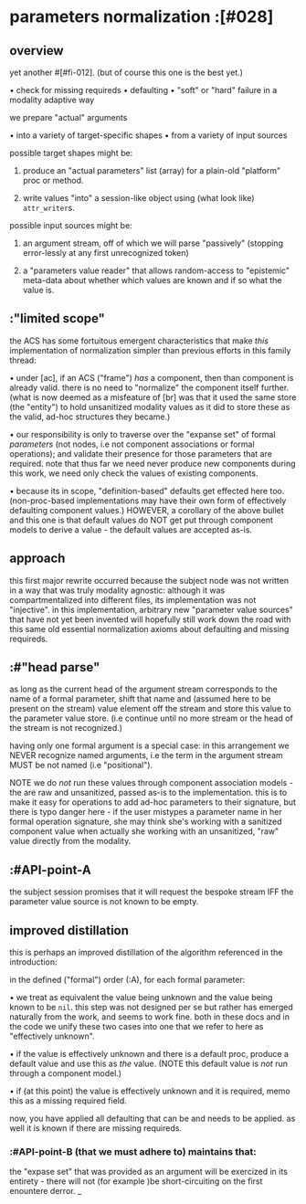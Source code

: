 # parameters normalization :[#028]


## overview

yet another #[#fi-012]. (but of course this one is the best yet.)

  • check for missing requireds
  • defaulting
  • "soft" or "hard" failure in a modality adaptive way

we prepare "actual" arguments

  • into a variety of target-specific shapes
  • from a variety of input sources


possible target shapes might be:

  1) produce an "actual parameters" list (array) for a plain-old
     "platform" proc or method.

  2) write values "into" a session-like object using (what look
     like) `attr_writer`s.

possible input sources might be:

  1) an argument stream, off of which we will parse "passively"
     (stopping error-lessly at any first unrecognized token)

  2) a "parameters value reader" that allows random-access to
     "epistemic" meta-data about whether which values are known
     and if so what the value is.




## :"limited scope"

the ACS has some fortuitous emergent characteristics that make *this*
implementation of normalization simpler than previous efforts in this
family thread:

  • under [ac], if an ACS ("frame") *has* a component, then than
    component is already valid. there is no need to "normalize" the
    component itself further. (what is now deemed as a misfeature of
    [br] was that it used the same store (the "entity") to hold unsanitized
    modality values as it did to store these as the valid, ad-hoc
    structures they became.)

  • our responsibility is only to traverse over the "expanse set"
    of formal *parameters* (not nodes, i.e not component associations
    or formal operations); and validate their presence for those
    parameters that are required. note that thus far we need never produce
    new components during this work, we need only check the values of
    existing components.

  • because its in scope, "definition-based" defaults get effected here
    too. (non-proc-based implementations may have their own form of
    effectively defaulting component values.) HOWEVER, a corollary of
    the above bullet and this one is that default values do NOT get
    put through component models to derive a value - the default values
    are accepted as-is.




## approach

this first major rewrite occurred because the subject node was not written
in a way that was truly modality agnostic: although it was compartmentalized
into different files, its implementation was not "injective". in this
implementation, arbitrary new "parameter value sources" that have not yet
been invented will hopefully still work down the road with this same old
essential normalization axioms about defaulting and missing requireds.





## :#"head parse"

as long as the current head of the argument stream corresponds to
the name of a formal parameter, shift that name and (assumed here
to be present on the stream) value element off the stream and
store this value to the parameter value store. (i.e continue
until no more stream or the head of the stream is not recognized.)

having only one formal argument is a special case: in this
arrangement we NEVER recognize named arguments, i.e the term
in the argument stream MUST be not named (i.e "positional").

NOTE we do *not* run these values through component association models -
the are raw and unsanitized, passed as-is to the implementation. this is
to make it easy for operations to add ad-hoc parameters to their
signature, but there is typo danger here - if the user mistypes a
parameter name in her formal operation signature, she may think she's
working with a sanitized component value when actually she working with
an unsanitized, "raw" value directly from the modality.





## :#API-point-A

the subject session promises that it will request the bespoke stream IFF
the parameter value source is not known to be empty.




## improved distillation

this is perhaps an improved distillation of the algorithm referenced in
the introduction:

in the defined ("formal") order (:A), for each formal parameter:

  • we treat as equivalent the value being unknown and the value
    being known to be `nil`. this step was not designed per se but
    rather has emerged naturally from the work, and seems to work
    fine. both in these docs and in the code we unify these two
    cases into one that we refer to here as "effectively unknown".

  • if the value is effectively unknown and there is a default
    proc, produce a default value and use this as *the* value.
    (NOTE this default value is *not* run through a component model.)

  • if (at this point) the value is effectively unknown and it
    is required, memo this as a missing required field.

now, you have applied all defaulting that can be and needs to be
applied. as well it is known if there are missing requireds.



### :#API-point-B (that we must adhere to) maintains that:

the "expase set" that was provided as an argument will be exercized in
its entirety - there will not (for example )be short-circuiting on the
first enountere derror.
_
